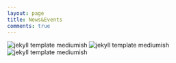 ```yaml
---
layout: page
title: News&Events
comments: true
---
```



![jekyll template mediumish]({{site.baseurl}}/assets/images/event1.jpg)
![jekyll template mediumish]({{site.baseurl}}/assets/images/event2.jpg)
![jekyll template mediumish]({{site.baseurl}}/assets/images/event3.png)
